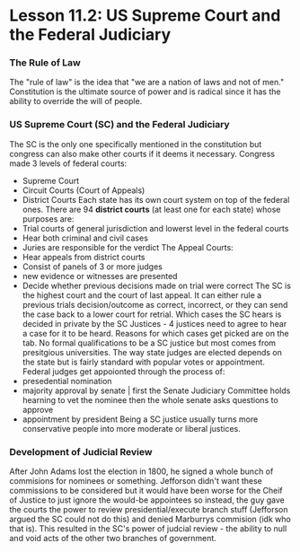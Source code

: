 # Lesson 11.2: US Supreme Court and the Federal Judiciary
### The Rule of Law
The "rule of law" is the idea that "we are a nation of laws and not of men." Constitution is the ultimate source of power and is radical since it has the ability to override the will of people. 

### US Supreme Court (SC) and the Federal Judiciary
The SC is the only one specifically mentioned in the constitution but congress can also make other courts if it deems it necessary. Congress made 3 levels of federal courts:
- Supreme Court
- Circuit Courts (Court of Appeals)
- District Courts
Each state has its own court system on top of the federal ones. There are 94 **district courts** (at least one for each state) whose purposes are:
- Trial courts of general jurisdiction and lowerst level in the federal courts
- Hear both criminal and civil cases
- Juries are responsible for the verdict
The Appeal Courts:
- Hear appeals from district courts
- Consist of panels of 3 or more judges
- new evidence or witnesses are presented
- Decide whether previous decisions made on trial were correct
The SC is the highest court and the court of last appeal. It can either rule a previous trials decision/outcome as correct, incorrect, or they can send the case back to a lower court for retrial. Which cases the SC hears is decided in private by the SC Justices - 4 justices need to agree to hear a case for it to be heard. Reasons for which cases get picked are on the tab. No formal qualifications to be a SC justice but most comes from presitgious universities. The way state judges are elected depends on the state but is fairly standard with popular votes or appointment. Federal judges get appoionted through the process of:
- presedential nomination
- majority approval by senate | first the Senate Judiciary Committee holds hearning to vet the nominee then the whole senate asks questions to approve
- appointment by president
Being a SC justice usually turns more conservative people into more moderate or liberal justices. 

### Development of Judicial Review
After John Adams lost the election in 1800, he signed a whole bunch of commisions for nominees or something. Jefforson didn't want these commissions to be considered but it would have been worse for the Cheif of Justice to just ignore the would-be appointees so instead, the guy gave the courts the power to review presidential/execute branch stuff (Jefforson argued the SC could not do this) and denied Marburrys commision (idk who that is). This resulted in the SC's power of judcial review - the ability to null and void acts of the other two branches of government. 